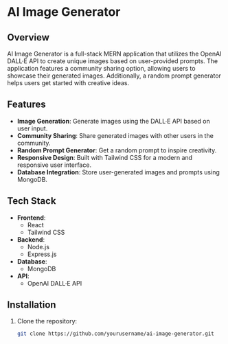 # AI Image Generator

## Overview

AI Image Generator is a full-stack MERN application that utilizes the OpenAI DALL·E API to create unique images based on user-provided prompts. The application features a community sharing option, allowing users to showcase their generated images. Additionally, a random prompt generator helps users get started with creative ideas.

## Features

- **Image Generation**: Generate images using the DALL·E API based on user input.
- **Community Sharing**: Share generated images with other users in the community.
- **Random Prompt Generator**: Get a random prompt to inspire creativity.
- **Responsive Design**: Built with Tailwind CSS for a modern and responsive user interface.
- **Database Integration**: Store user-generated images and prompts using MongoDB.

## Tech Stack

- **Frontend**:
  - React
  - Tailwind CSS
- **Backend**:
  - Node.js
  - Express.js
- **Database**:
  - MongoDB
- **API**:
  - OpenAI DALL·E API

## Installation

1. Clone the repository:

   ```bash
   git clone https://github.com/yourusername/ai-image-generator.git
   ```
